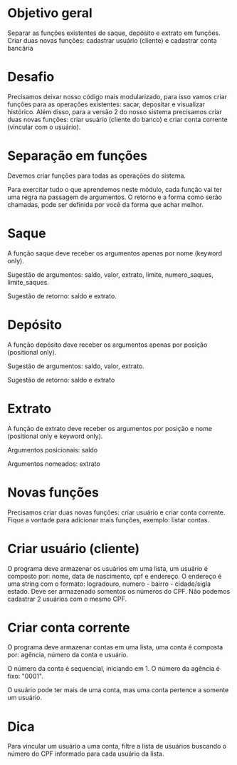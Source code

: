 # Objetivo geral

Separar as funções existentes de saque, depósito e extrato em funções. Criar duas novas funções: cadastrar usuário (cliente) e cadastrar conta bancária

# Desafio

Precisamos deixar nosso código mais modularizado, para isso vamos criar funções para as operações existentes: sacar, depositar e visualizar histórico. Além disso, para a versão 2 do nosso sistema precisamos criar duas novas funções: criar usuário (cliente do banco) e criar conta corrente (vincular com o usuário).

# Separação em funções

Devemos criar funções para todas as operações do sistema. 

Para exercitar tudo o que aprendemos neste módulo, cada função vai ter uma regra na passagem de argumentos. O retorno e a forma como serão chamadas, pode ser definida por você da forma que achar melhor.

# Saque

A função saque deve receber os argumentos apenas por nome (keyword only). 

Sugestão de argumentos: saldo, valor, extrato, limite, numero_saques, limite_saques.

Sugestão de retorno: saldo e extrato.

# Depósito

A função depósito deve receber os argumentos apenas por posição (positional only). 

Sugestão de argumentos: saldo, valor, extrato. 

Sugestão de retorno: saldo e extrato

# Extrato

A função de extrato deve receber os argumentos por posição e nome (positional only e keyword only).

Argumentos posicionais: saldo

Argumentos nomeados: extrato

# Novas funções

Precisamos criar duas novas funções: criar usuário e criar conta corrente. Fique a vontade para adicionar mais funções, exemplo: listar contas.

# Criar usuário (cliente)

O programa deve armazenar os usuários em uma lista, um usuário é composto por: nome, data de nascimento, cpf e endereço. O endereço é uma string com o formato: logradouro, numero - bairro - cidade/sigla estado.
Deve ser armazenado somentos os números do CPF. Não podemos cadastrar 2 usuários com o mesmo CPF.

# Criar conta corrente

O programa deve armazenar contas em uma lista, uma conta é composta por: agência, número da conta e usuário. 

O número da conta é sequencial, iniciando em 1. O número da agência é fixo: "0001".

O usuário pode ter mais de uma conta, mas uma conta pertence a somente um usuário.

# Dica 

Para vincular um usuário a uma conta, filtre a lista de usuários buscando o número do CPF informado para cada usuário da lista.